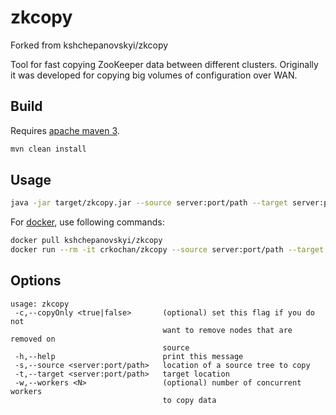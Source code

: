 # zkcopy

Forked from kshchepanovskyi/zkcopy

Tool for fast copying ZooKeeper data between different clusters.
Originally it was developed for copying big volumes of configuration over WAN.

## Build

Requires [apache maven 3](https://maven.apache.org/).

```bash
mvn clean install
```

## Usage

```bash
java -jar target/zkcopy.jar --source server:port/path --target server:port/path
```

For [docker](https://hub.docker.com/r/crkochan/zkcopy/), use following commands:

```bash
docker pull kshchepanovskyi/zkcopy
docker run --rm -it crkochan/zkcopy --source server:port/path --target server:port/path
```

## Options

```
usage: zkcopy
 -c,--copyOnly <true|false>       (optional) set this flag if you do not
                                  want to remove nodes that are removed on
                                  source
 -h,--help                        print this message
 -s,--source <server:port/path>   location of a source tree to copy
 -t,--target <server:port/path>   target location
 -w,--workers <N>                 (optional) number of concurrent workers
                                  to copy data
```
